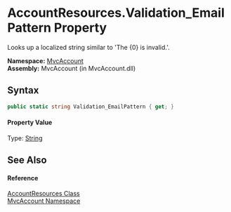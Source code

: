 AccountResources.Validation_EmailPattern Property
=================================================
Looks up a localized string similar to 'The {0} is invalid.'.

**Namespace:** [MvcAccount][1]  
**Assembly:** MvcAccount (in MvcAccount.dll)

Syntax
------

```csharp
public static string Validation_EmailPattern { get; }
```

#### Property Value
Type: [String][2]

See Also
--------

#### Reference
[AccountResources Class][3]  
[MvcAccount Namespace][1]  

[1]: ../README.md
[2]: http://msdn.microsoft.com/en-us/library/s1wwdcbf
[3]: README.md